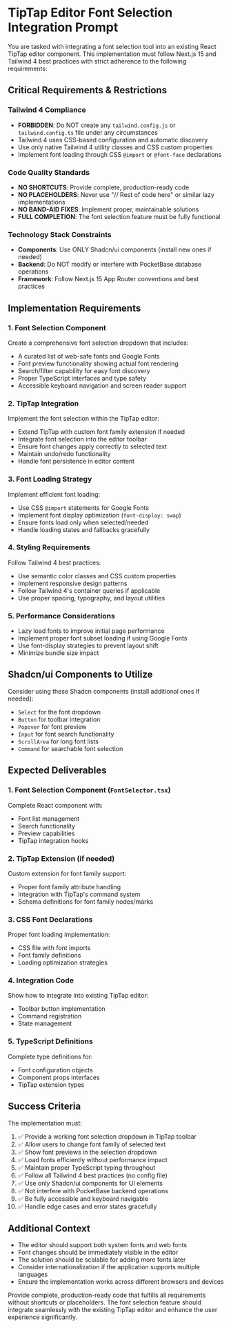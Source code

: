 # TipTap Editor Font Selection Integration Prompt

You are tasked with integrating a font selection tool into an existing React TipTap editor component. This implementation must follow Next.js 15 and Tailwind 4 best practices with strict adherence to the following requirements:

## Critical Requirements & Restrictions

### Tailwind 4 Compliance
- **FORBIDDEN**: Do NOT create any `tailwind.config.js` or `tailwind.config.ts` file under any circumstances
- Tailwind 4 uses CSS-based configuration and automatic discovery
- Use only native Tailwind 4 utility classes and CSS custom properties
- Implement font loading through CSS `@import` or `@font-face` declarations

### Code Quality Standards
- **NO SHORTCUTS**: Provide complete, production-ready code
- **NO PLACEHOLDERS**: Never use "// Rest of code here" or similar lazy implementations
- **NO BAND-AID FIXES**: Implement proper, maintainable solutions
- **FULL COMPLETION**: The font selection feature must be fully functional

### Technology Stack Constraints
- **Components**: Use ONLY Shadcn/ui components (install new ones if needed)
- **Backend**: Do NOT modify or interfere with PocketBase database operations
- **Framework**: Follow Next.js 15 App Router conventions and best practices

## Implementation Requirements

### 1. Font Selection Component
Create a comprehensive font selection dropdown that includes:
- A curated list of web-safe fonts and Google Fonts
- Font preview functionality showing actual font rendering
- Search/filter capability for easy font discovery
- Proper TypeScript interfaces and type safety
- Accessible keyboard navigation and screen reader support

### 2. TipTap Integration
Implement the font selection within the TipTap editor:
- Extend TipTap with custom font family extension if needed
- Integrate font selection into the editor toolbar
- Ensure font changes apply correctly to selected text
- Maintain undo/redo functionality
- Handle font persistence in editor content

### 3. Font Loading Strategy
Implement efficient font loading:
- Use CSS `@import` statements for Google Fonts
- Implement font display optimization (`font-display: swap`)
- Ensure fonts load only when selected/needed
- Handle loading states and fallbacks gracefully

### 4. Styling Requirements
Follow Tailwind 4 best practices:
- Use semantic color classes and CSS custom properties
- Implement responsive design patterns
- Follow Tailwind 4's container queries if applicable
- Use proper spacing, typography, and layout utilities

### 5. Performance Considerations
- Lazy load fonts to improve initial page performance
- Implement proper font subset loading if using Google Fonts
- Use font-display strategies to prevent layout shift
- Minimize bundle size impact

## Shadcn/ui Components to Utilize

Consider using these Shadcn components (install additional ones if needed):
- `Select` for the font dropdown
- `Button` for toolbar integration
- `Popover` for font preview
- `Input` for font search functionality
- `ScrollArea` for long font lists
- `Command` for searchable font selection

## Expected Deliverables

### 1. Font Selection Component (`FontSelector.tsx`)
Complete React component with:
- Font list management
- Search functionality
- Preview capabilities
- TipTap integration hooks

### 2. TipTap Extension (if needed)
Custom extension for font family support:
- Proper font family attribute handling
- Integration with TipTap's command system
- Schema definitions for font family nodes/marks

### 3. CSS Font Declarations
Proper font loading implementation:
- CSS file with font imports
- Font family definitions
- Loading optimization strategies

### 4. Integration Code
Show how to integrate into existing TipTap editor:
- Toolbar button implementation
- Command registration
- State management

### 5. TypeScript Definitions
Complete type definitions for:
- Font configuration objects
- Component props interfaces
- TipTap extension types


## Success Criteria

The implementation must:
1. ✅ Provide a working font selection dropdown in TipTap toolbar
2. ✅ Allow users to change font family of selected text
3. ✅ Show font previews in the selection dropdown
4. ✅ Load fonts efficiently without performance impact
5. ✅ Maintain proper TypeScript typing throughout
6. ✅ Follow all Tailwind 4 best practices (no config file)
7. ✅ Use only Shadcn/ui components for UI elements
8. ✅ Not interfere with PocketBase backend operations
9. ✅ Be fully accessible and keyboard navigable
10. ✅ Handle edge cases and error states gracefully

## Additional Context

- The editor should support both system fonts and web fonts
- Font changes should be immediately visible in the editor
- The solution should be scalable for adding more fonts later
- Consider internationalization if the application supports multiple languages
- Ensure the implementation works across different browsers and devices

Provide complete, production-ready code that fulfills all requirements without shortcuts or placeholders. The font selection feature should integrate seamlessly with the existing TipTap editor and enhance the user experience significantly.